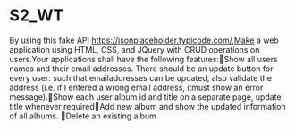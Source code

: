 # S2_WT
By using this fake API https://jsonplaceholder.typicode.com/,Make a web application using HTML, CSS, and JQuery with CRUD operations on users.Your applications shall have the following features:Show all users names and their email addresses. There should be an update button for every user: such that emailaddresses can be updated, also validate the address (i.e. if I entered a wrong email address, itmust show an error message).Show each user album id and title  on a separate page, update title whenever requiredAdd new album and show the updated information of all albums. Delete an existing album

